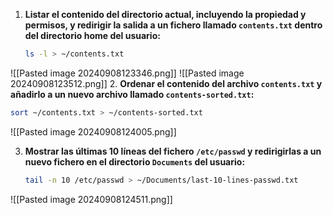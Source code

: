 
1. **Listar el contenido del directorio actual, incluyendo la propiedad y permisos, y redirigir la salida a un fichero llamado `contents.txt` dentro del directorio home del usuario:**

   ```bash
   ls -l > ~/contents.txt
   ```
![[Pasted image 20240908123346.png]]
![[Pasted image 20240908123512.png]]
2. **Ordenar el contenido del archivo `contents.txt` y añadirlo a un nuevo archivo llamado `contents-sorted.txt`:**

   ```bash
   sort ~/contents.txt > ~/contents-sorted.txt
   ```
   ![[Pasted image 20240908124005.png]]

3. **Mostrar las últimas 10 líneas del fichero `/etc/passwd` y redirigirlas a un nuevo fichero en el directorio `Documents` del usuario:**

   ```bash
   tail -n 10 /etc/passwd > ~/Documents/last-10-lines-passwd.txt
   ```
![[Pasted image 20240908124511.png]]